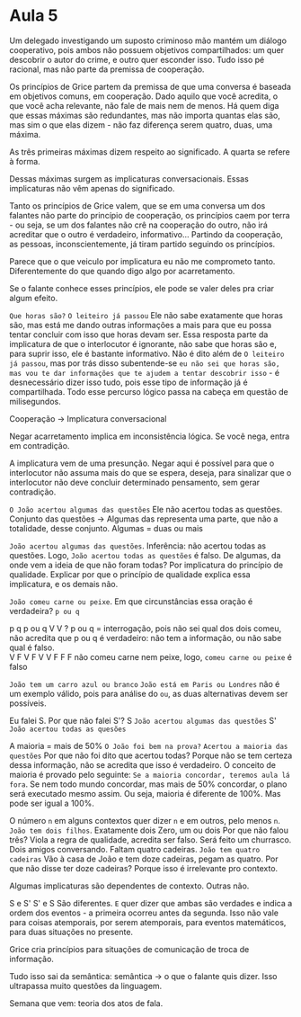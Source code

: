 Aula 5
======

Um delegado investigando um suposto criminoso mão mantém um diálogo cooperativo, pois ambos não possuem objetivos compartilhados: um quer descobrir o autor do crime, e outro quer esconder isso. Tudo isso pé racional, mas não parte da premissa de cooperação.

Os princípios de Grice partem da premissa de que uma conversa é baseada em objetivos comuns, em cooperação.
Dado aquilo que você acredita, o que você acha relevante, não fale de mais nem de menos.
Há quem diga que essas máximas são redundantes, mas não importa quantas elas são, mas sim o que elas dizem - não faz diferença serem quatro, duas, uma máxima.

As três primeiras máximas dizem respeito ao significado. A quarta se refere à forma.

Dessas máximas surgem as implicaturas conversacionais. Essas implicaturas não vêm apenas do significado.

Tanto os princípios de Grice valem, que se em uma conversa um dos falantes não parte do princípio de cooperação, os princípios caem por terra - ou seja, se um dos falantes não crê na cooperação do outro, não irá acreditar que o outro é verdadeiro, informativo... Partindo da cooperação, as pessoas, inconscientemente, já tiram partido seguindo os princípios.

Parece que o que veiculo por implicatura eu não me comprometo tanto. Diferentemente do que quando digo algo por acarretamento.

Se o falante conhece esses princípios, ele pode se valer deles pra criar algum efeito.

`Que horas são?`
`O leiteiro já passou`
Ele não sabe exatamente que horas são, mas está me dando outras informações a mais para que eu possa tentar concluir com isso que horas devam ser. Essa resposta parte da implicatura de que o interlocutor é ignorante, não sabe que horas são e, para suprir isso, ele é bastante informativo. Não é dito além de `O leiteiro já passou`, mas por trás disso subentende-se `eu não sei que horas são, mas vou te dar informações que te ajudem a tentar descobrir isso` - é desnecessário dizer isso tudo, pois esse tipo de informação já é compartilhada. Todo esse percurso lógico passa na cabeça em questão de milisegundos.

Cooperação -> Implicatura conversacional

Negar acarretamento implica em inconsistência lógica. Se você nega, entra em contradição.

A implicatura vem de uma presunção. Negar aqui é possível para que o interlocutor não assuma mais do que se espera, deseja, para sinalizar que o interlocutor não deve concluir determinado pensamento, sem gerar contradição.

`O João acertou algumas das questões`
Ele não acertou todas as questões.
Conjunto das questões -> Algumas das representa uma parte, que não a totalidade, desse conjunto.
Algumas = duas ou mais

`João acertou algumas das questões`. Inferência: não acertou todas as questões.
Logo, `João acertou todas as questões` é falso.
De algumas, da onde vem a ideia de que não foram todas? Por implicatura do princípio de qualidade. Explicar por que o princípio de qualidade explica essa implicatura, e os demais não.

`João comeu carne ou peixe`.
Em que circunstâncias essa oração é verdadeira?
`p ou q`

p  q  p ou q
V  V    ?      p ou q = interrogação, pois não sei qual dos dois comeu, não acredita que p ou q é verdadeiro:
               não tem a informação, ou não sabe qual é falso.       
V  F    V
F  V    V
F  F    F      não comeu carne nem peixe, logo, `comeu carne ou peixe` é falso

`João tem um carro azul ou branco`
`João está em Paris ou Londres` não é um exemplo válido, pois para análise do `ou`, as duas alternativas devem ser possíveis.

Eu falei S. Por que não falei S'?
S `João acertou algumas das questões`
S' `João acertou todas as quesões`

A maioria = mais de 50%
`O João foi bem na prova?`
`Acertou a maioria das questões`
Por que não foi dito que acertou todas? Porque não se tem certeza dessa informação, não se acredita que isso é verdadeiro.
O conceito de maioria é provado pelo seguinte:
`Se a maioria concordar, teremos aula lá fora`.
Se nem todo mundo concordar, mas mais de 50% concordar, o plano será executado mesmo assim. Ou seja, maioria é diferente de 100%. Mas pode ser igual a 100%.

O número `n` em alguns contextos quer dizer `n` e em outros, pelo menos `n`.
`João tem dois filhos`.
Exatamente dois
Zero, um ou dois
Por que não falou três? Viola a regra de qualidade, acredita ser falso.
Será feito um churrasco. Dois amigos conversando. Faltam quatro cadeiras.
`João tem quatro cadeiras`
Vão à casa de João e tem doze cadeiras, pegam as quatro.
Por que não disse ter doze cadeiras? Porque isso é irrelevante pro contexto.

Algumas implicaturas são dependentes de contexto. Outras não.

S e S'
S' e S
São diferentes.
`E` quer dizer que ambas são verdades e indica a ordem dos eventos - a primeira ocorreu antes da segunda. Isso não vale para coisas atemporais, por serem atemporais, para eventos matemáticos, para duas situações no presente.

Grice cria princípios para situações de comunicação de troca de informação.

Tudo isso sai da semântica: semântica -> o que o falante quis dizer. Isso ultrapassa muito questões da linguagem.

Semana que vem: teoria dos atos de fala.